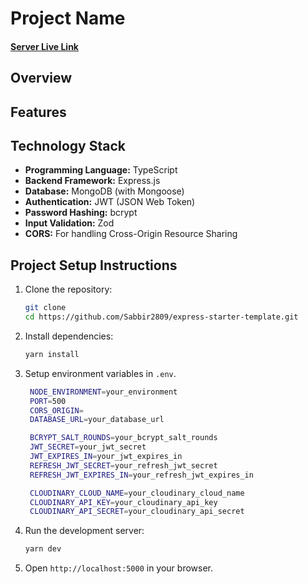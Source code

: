 # Project Name

#### [Server Live Link]()

## Overview

## Features

## Technology Stack

- **Programming Language:** TypeScript
- **Backend Framework:** Express.js
- **Database:** MongoDB (with Mongoose)
- **Authentication:** JWT (JSON Web Token)
- **Password Hashing:** bcrypt
- **Input Validation:** Zod
- **CORS:** For handling Cross-Origin Resource Sharing

## Project Setup Instructions

1. Clone the repository:

   ```bash
   git clone
   cd https://github.com/Sabbir2809/express-starter-template.git
   ```

2. Install dependencies:
   ```bash
   yarn install
   ```
3. Setup environment variables in `.env`.

   ```bash
    NODE_ENVIRONMENT=your_environment
    PORT=500
    CORS_ORIGIN=
    DATABASE_URL=your_database_url

    BCRYPT_SALT_ROUNDS=your_bcrypt_salt_rounds
    JWT_SECRET=your_jwt_secret
    JWT_EXPIRES_IN=your_jwt_expires_in
    REFRESH_JWT_SECRET=your_refresh_jwt_secret
    REFRESH_JWT_EXPIRES_IN=your_refresh_jwt_expires_in

    CLOUDINARY_CLOUD_NAME=your_cloudinary_cloud_name
    CLOUDINARY_API_KEY=your_cloudinary_api_key
    CLOUDINARY_API_SECRET=your_cloudinary_api_secret
   ```

4. Run the development server:
   ```bash
   yarn dev
   ```
5. Open `http://localhost:5000` in your browser.
